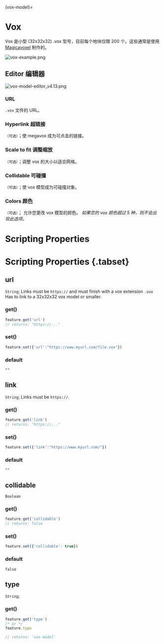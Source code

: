 (vox-model)=
# Vox

Vox 是小型 (32x32x32) .vox 型号，目前每个地块仅限 200 个。这些通常是使用 [Magicavoxel](https://ephtracy.github.io/) 制作的。

![vox-example.png](https://wiki.cryptovoxels.com/vox-example.png)

## Editor 编辑器

![vox-model-editor_v4.13.png](https://wiki.cryptovoxels.com/vox-model-editor_v4.13.png)

### URL

`.vox` 文件的 URL。

### Hyperlink 超链接

`（可选）`；使 megavox 成为可点击的链接。

### Scale to fit 调整缩放

`（可选）`；调整 vox 的大小以适合网格。

### Collidable 可碰撞

`（可选）`；使 vox 模型成为可碰撞对象。

### Colors 颜色

`（可选）`；
允许您更改 vox 模型的颜色。
*如果您的 vox 颜色超过 5 种，则不会出现此选项。*


# Scripting Properties
# Scripting Properties {.tabset}
## url
`String`; Links must be `https://` and must finish with a vox extension `.vox`
Has to link to a 32x32x32 vox model or smaller.

### get()

```js
feature.get('url')
// returns: "https://..."
```

### set()

```js
feature.set({'url':"https://www.myurl.com/file.vox"})
```

### default

`""`

## link
`String`; Links must be `https://`.

### get()

```js
feature.get('link')
// returns: "https://..."
```

### set()

```js
feature.set({'link':"https://www.myurl.com/"})
```

### default

`""`

## collidable
`Boolean`

### get()

```js
feature.get('collidable')
// returns: false
```

### set()

```js
feature.set({'collidable': true})
```

### default

`false`

## type
`String`;

### get()

```js
feature.get('type')
/* or */
feature.type

// returns: 'vox-model'
```